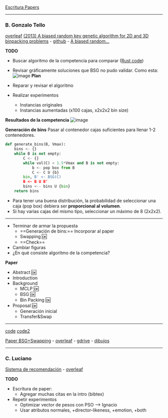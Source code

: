 [Escritura Papers](https://docs.google.com/file/d/15zz-n1lxaeyiZhJYtRrL0X-gYwOn6I41/edit)


---
###  B. Gonzalo Tello

[overleaf](https://www.overleaf.com/project/6041a75784090c42d9685499)
 [(2013) A biased random key genetic algorithm for 2D and 3D binpacking problems](https://www.sciencedirect.com/science/article/pii/S0925527313001837) - [github](https://github.com/gtello79/MCLP_BinPackingProblem.git) - [A biased random...](https://github.com/charlesjlee/Kaggle/tree/master/Packing_Santas_Sleigh/Code/Matlab/GA)
 
**TODO**

- Buscar algoritmo de la competencia para comparar ([Rust code](https://github.com/bobotu/kaosu-packer))
- Revisar gráficamente soluciones que BSG no pudo validar. Como esta:
![image](https://i.imgur.com/MsZ4s0k.png)
**Plan**

- Reparar y revisar el algoritmo
- Realizar experimentos
	- Instancias originales
	- Instancias aumentadas (x100 cajas, x2x2x2 bin size)

**Resultados de la competencia**
![image](https://i.imgur.com/pcr6qSW.png)

**Generación de bins**
Pasar al contenedor cajas suficientes para llenar 1-2 contenedores.

````python
def generate_bins(B, Vmax):
	bins <- {}
	while B is not empty:
		C <- {}
		while vol(C) < 1.5*Vmax and B is not empty:
			b <- pop box from B
			C <- C U {b}
		bin, B' <- BSG(C)
		B <- B U B'
		bins <-- bins U {bin}
	return bins
````

- Para tener una buena distribución, la probabilidad de seleccionar una caja (pop box) debiera ser **proporcional al volumen**.
- Si hay varias cajas del mismo tipo, seleccionar un máximo de 8 (2x2x2).

----

- Terminar de armar la propuesta
	- ==Generación de bins:== Incorporar al paper
	- Swapping :ok:
	- ==Check==
- Cambiar figuras
- ¿En qué consiste algoritmo de la competencia?

**Paper**

- Abstract :ok:
- Introduction
- Background
	- MCLP :ok:
	- BSG :ok:
	- Bin Packing :ok:
- Proposal :ok:
	- Generación inicial
	- Transfer&Swap

---

[code](https://github.com/skjolber/3d-bin-container-packing)
[code2](https://github.com/Janet-19/3d-bin-packing-problem)

 [Paper BSG+Swapping](https://docs.google.com/file/d/1E_HygrzJMH3dG-WdwKXeX6GIxD5jt3mw/edit) - [overleaf](https://www.overleaf.com/project/6041a75784090c42d9685499) - [gdrive](https://docs.google.com/document/d/1RUuVHQWjizS74PkeBlamFq8MKApKk0CRcNDpMESahjU/edit) - [dibujos](https://docs.google.com/presentation/d/1aCljdmWoufgoqwiAFanbBSE-pys-2VLXnzDEegMWQB0/edit#slide=id.gb694a9189a_0_32)


---
### C. Luciano

[Sistema de recomendación](https://docs.google.com/file/d/1-IDaFVlcMcUOo11KTW5NSwaQE5_Sc-VV/edit) - [overleaf](https://www.overleaf.com/project/6053a175fa465c69f71acdd6)

**TODO**

- Escritura de paper:
	- Agregar muchas citas en la intro (bibtex)
- Repetir experimentos
	- Optimizar vector de pesos con PSO --> Ignacio
	- Usar atributos normales, +director-likeness, +emotion, +both




<!--stackedit_data:
eyJoaXN0b3J5IjpbLTY3MjUzOTU3OSwtMTE5NTE0MDY2NiwtMT
g5Njg4MzM1NSwtMTc1MzQwNjcxOCwxNzg2MTI5NzA5LDQ3NTYz
ODQyOSwtMTgyOTY3MDg2LDg2MzU5NDMzMSwtODkzOTQwNjQ1LD
IwOTkwMjIwMTYsLTg5Mzk0MDY0NSwxMzUxNjk1NDE5LC0xMTQ3
MDA2MjQ5LDIwNjI5MTQ1NDQsLTEwNzU1OTA2MjAsLTE0MzkwNT
QzNjMsLTY1NTc1MDY3NCwxMjU5NjA0MDYzLDExOTEwNjEzNTgs
LTE5OTA4NDk3NzBdfQ==
-->